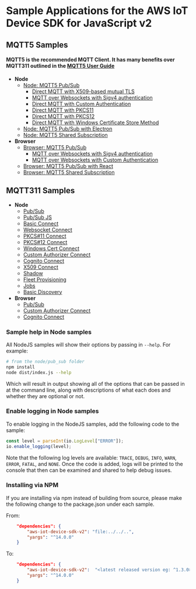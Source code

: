 # Sample Applications for the AWS IoT Device SDK for JavaScript v2
## MQTT5 Samples
#### MQTT5 is the recommended MQTT Client. It has many benefits over MQTT311 outlined in the [MQTT5 User Guide](https://github.com/awslabs/aws-crt-nodejs/blob/main/MQTT5-UserGuide.md)
* **Node**
    * [Node: MQTT5 Pub/Sub](./node/pub_sub_mqtt5/README.md)
        * [Direct MQTT with X509-based mutual TLS](./node/pub_sub_mqtt5/README.md#direct-mqtt-with-x509-based-mutual-tls)
        * [MQTT over Websockets with Sigv4 authentication](./node/pub_sub_mqtt5/README.md#mqtt-over-websockets-with-sigv4-authentication)
        * [Direct MQTT with Custom Authentication](./node/pub_sub_mqtt5/README.md#direct-mqtt-with-custom-authentication)
        * [Direct MQTT with PKCS11](./node/pub_sub_mqtt5/README.md#direct-mqtt-with-pkcs11-method)
        * [Direct MQTT with PKCS12](./node/pub_sub_mqtt5/README.md#direct-mqtt-with-pkcs12-method)
        * [Direct MQTT with Windows Certificate Store Method](./node/pub_sub_mqtt5/README.md#direct-mqtt-with-windows-certificate-store-method)
    * [Node: MQTT5 Pub/Sub with Electron](./node/pub_sub_electron_node/README.md)
    * [Node: MQTT5 Shared Subscription](./node/shared_subscription/README.md)
* **Browser**
    * [Browser: MQTT5 Pub/Sub](./browser/pub_sub_mqtt5/README.md)
        * [MQTT over Websockets with Sigv4 authentication](./browser/pub_sub_mqtt5/README.md#mqtt-over-websockets-with-sigv4-authentication)
        * [MQTT over Websockets with Custom Authentication](./browser/pub_sub_mqtt5/README.md#mqtt-over-websockets-with-custom-authentication)
    * [Browser: MQTT5 Pub/Sub with React](./browser/react_sample/README.md)
    * [Browser: MQTT5 Shared Subscription](./browser/shared_subscription/README.md)
## MQTT311 Samples
* **Node**
    * [Pub/Sub](./node/pub_sub/README.md)
    * [Pub/Sub JS](./node/pub_sub_js/README.md)
    * [Basic Connect](./node/basic_connect/README.md)
    * [Websocket Connect](./node/websocket_connect/README.md)
    * [PKCS#11 Connect](./node/pkcs11_connect/README.md)
    * [PKCS#12 Connect](./node/pkcs12_connect/README.md)
    * [Windows Cert Connect](./node/windows_cert_connect/README.md)
    * [Custom Authorizer Connect](./node/custom_authorizer_connect/README.md)
    * [Cognito Connect](./node/cognito_connect/README.md)
    * [X509 Connect](./node/x509_connect/README.md)
    * [Shadow](./node/shadow/README.md)
    * [Fleet Provisioning](./node/fleet_provisioning/README.md)
    * [Jobs](./node/jobs/README.md)
    * [Basic Discovery](./node/basic_discovery/README.md)
* **Browser**
    * [Pub/Sub](./browser/pub_sub/README.md)
    * [Custom Authorizer Connect](./browser/custom_authorizer_connect/README.md)
    * [Cognito Connect](./browser/pub_sub/README.md)

### Sample help in Node samples

All NodeJS samples will show their options by passing in `--help`. For example:

``` sh
# from the node/pub_sub folder
npm install
node dist/index.js --help
```

Which will result in output showing all of the options that can be passed in at the command line, along with descriptions of what each does and whether they are optional or not.

### Enable logging in Node samples

To enable logging in the NodeJS samples, add the following code to the sample:

``` js
const level = parseInt(io.LogLevel["ERROR"]);
io.enable_logging(level);
```

Note that the following log levels are available: `TRACE`, `DEBUG`, `INFO`, `WARN`, `ERROR`, `FATAL`, and `NONE`. Once the code is added, logs will be printed to the console that then can be examined and shared to help debug issues.

### Installing via NPM

If you are installing via npm instead of building from source, please make the following change to the package.json under each sample.

From:
``` json
    "dependencies": {
        "aws-iot-device-sdk-v2": "file:../../..",
        "yargs": "^14.0.0"
    }
```
To:
``` json
    "dependencies": {
        "aws-iot-device-sdk-v2":  "<latest released version eg: ^1.3.0>",
        "yargs": "^14.0.0"
    }
```
